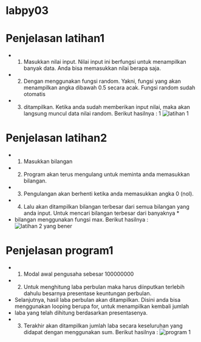 # labpy03
# Penjelasan latihan1
* 1. Masukkan nilai input. Nilai input ini berfungsi untuk menampilkan banyak data. Anda bisa memasukkan nilai berapa saja.
* 2. Dengan menggunakan fungsi random. Yakni, fungsi yang akan menampilkan angka dibawah 0.5 secara acak. Fungsi random sudah otomatis 
* 3. ditampilkan. Ketika anda sudah memberikan input nilai, maka akan langsung muncul data nilai random. Berikut hasilnya : 1
![latihan 1](https://user-images.githubusercontent.com/57026867/68522883-9773c580-02e3-11ea-8826-b0bbb5cfe1f3.png)

# Penjelasan latihan2
* 1. Masukkan bilangan
* 2. Program akan terus mengulang untuk meminta anda memasukkan bilangan.
* 3. Pengulangan akan berhenti ketika anda memasukkan angka 0 (nol).
* 4. Lalu akan ditampilkan bilangan terbesar dari semua bilangan yang anda input. Untuk mencari bilangan terbesar dari banyaknya *
* bilangan menggunakan fungsi max. Berikut hasilnya :
![latihan 2 yang bener](https://user-images.githubusercontent.com/57026867/68523134-36e68780-02e7-11ea-85e5-55a9ce960684.jpg)

# Penjelasan program1
* 1. Modal awal pengusaha sebesar 100000000
* 2. Untuk menghitung laba perbulan maka harus diinputkan terlebih dahulu besarnya presentase keuntungan perbulan.
 * Selanjutnya, hasil laba perbulan akan ditampilkan. Disini anda bisa menggunakan looping berupa for, untuk menampilkan kembali jumlah
 * laba yang telah dihitung berdasarkan presentasenya.
 * 3. Terakhir akan ditampilkan jumlah laba secara keseluruhan yang didapat dengan menggunakan sum. Berikut hasilnya :
![program 1](https://user-images.githubusercontent.com/57026867/68522948-7364b400-02e4-11ea-8b87-2e56c1c4f8c7.jpg)
